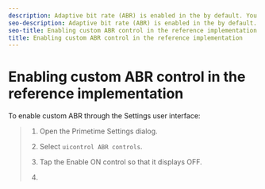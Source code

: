 ```yaml
---
description: Adaptive bit rate (ABR) is enabled in the by default. You can use the Primetime Settings user interface to override the default behavior in the reference implementation by configuring custom ABR control.
seo-description: Adaptive bit rate (ABR) is enabled in the by default. You can use the Primetime Settings user interface to override the default behavior in the reference implementation by configuring custom ABR control.
seo-title: Enabling custom ABR control in the reference implementation
title: Enabling custom ABR control in the reference implementation
---
```


# Enabling custom ABR control in the reference implementation

To enable custom ABR through the Settings user interface:

>1. Open the Primetime Settings dialog.
>   
>1. Select `uicontrol ABR controls`.
>   
>   
>1. Tap the Enable ON control so that it displays OFF.
>   
>   1.
>       
>   
>   
